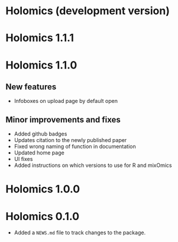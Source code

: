 # Holomics (development version)

# Holomics 1.1.1

# Holomics 1.1.0
## New features
* Infoboxes on upload page by default open

## Minor improvements and fixes
* Added github badges
* Updates citation to the newly published paper
* Fixed wrong naming of function in documentation
* Updated home page
* UI fixes
* Added instructions on which versions to use for R and mixOmics

# Holomics 1.0.0

# Holomics 0.1.0

* Added a `NEWS.md` file to track changes to the package.
